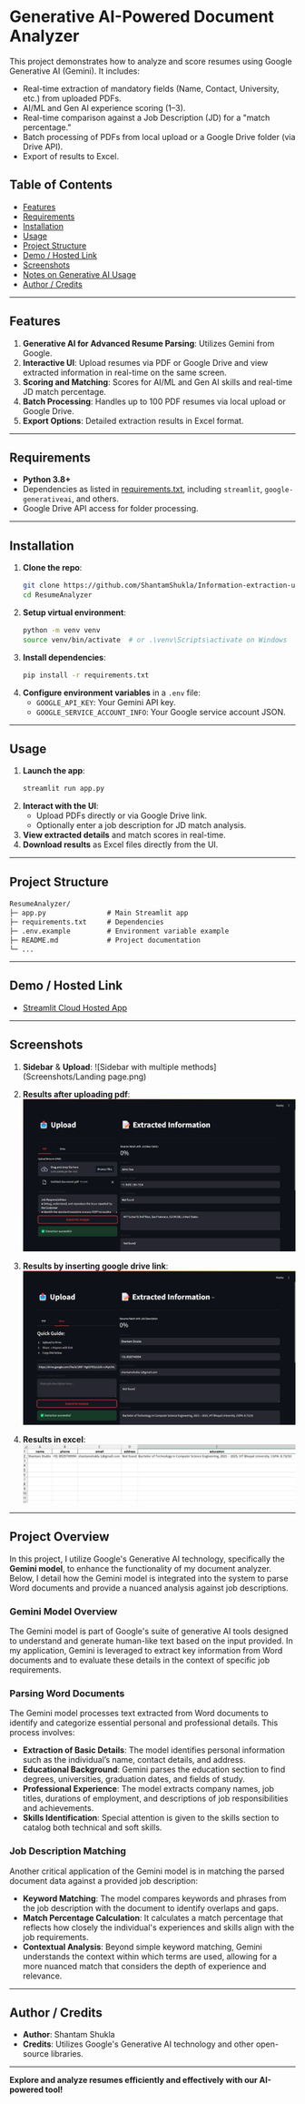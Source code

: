 # Generative AI-Powered Document Analyzer

This project demonstrates how to analyze and score resumes using Google Generative AI (Gemini). It includes:
- Real-time extraction of mandatory fields (Name, Contact, University, etc.) from uploaded PDFs.
- AI/ML and Gen AI experience scoring (1–3).
- Real-time comparison against a Job Description (JD) for a "match percentage."
- Batch processing of PDFs from local upload or a Google Drive folder (via Drive API).
- Export of results to Excel.

## Table of Contents
- [Features](#features)
- [Requirements](#requirements)
- [Installation](#installation)
- [Usage](#usage)
- [Project Structure](#project-structure)
- [Demo / Hosted Link](#demo--hosted-link)
- [Screenshots](#screenshots)
- [Notes on Generative AI Usage](#notes-on-generative-ai-usage)
- [Author / Credits](#author--credits)

---

## Features
1. **Generative AI for Advanced Resume Parsing**: Utilizes Gemini from Google.
2. **Interactive UI**: Upload resumes via PDF or Google Drive and view extracted information in real-time on the same screen.
3. **Scoring and Matching**: Scores for AI/ML and Gen AI skills and real-time JD match percentage.
4. **Batch Processing**: Handles up to 100 PDF resumes via local upload or Google Drive.
5. **Export Options**: Detailed extraction results in Excel format.

---

## Requirements
- **Python 3.8+**
- Dependencies as listed in [requirements.txt](requirements.txt), including `streamlit`, `google-generativeai`, and others.
- Google Drive API access for folder processing.

---

## Installation

1. **Clone the repo**:
   ```bash
   git clone https://github.com/ShantamShukla/Information-extraction-using-Gen-AI
   cd ResumeAnalyzer
   ```
2. **Setup virtual environment**:
   ```bash
   python -m venv venv
   source venv/bin/activate  # or .\venv\Scripts\activate on Windows
   ```
3. **Install dependencies**:
   ```bash
   pip install -r requirements.txt
   ```
4. **Configure environment variables** in a `.env` file:
   - `GOOGLE_API_KEY`: Your Gemini API key.
   - `GOOGLE_SERVICE_ACCOUNT_INFO`: Your Google service account JSON.

---

## Usage

1. **Launch the app**:
   ```bash
   streamlit run app.py
   ```
2. **Interact with the UI**:
   - Upload PDFs directly or via Google Drive link.
   - Optionally enter a job description for JD match analysis.
3. **View extracted details** and match scores in real-time.
4. **Download results** as Excel files directly from the UI.

---

## Project Structure
```
ResumeAnalyzer/
├─ app.py               # Main Streamlit app
├─ requirements.txt     # Dependencies
├─ .env.example         # Environment variable example
├─ README.md            # Project documentation
└─ ...
```

---

## Demo / Hosted Link
- [Streamlit Cloud Hosted App](https://gen-ai-resume-analyz.streamlit.app/)

---

## Screenshots
1. **Sidebar** & **Upload**:
   ![Sidebar with multiple methods](Screenshots/Landing page.png)

2. **Results after uploading pdf**:
   ![Processing fetched pdf from google drive](Screenshots/Uploading.png)

3. **Results by inserting google drive link**:
   ![Showing results on UI](Screenshots/result.png)

4. **Results in excel**:
   ![Excel results preview](Screenshots/excel.png)


---

## Project Overview

In this project, I utilize Google's Generative AI technology, specifically the **Gemini model**, to enhance the functionality of my document analyzer. Below, I detail how the Gemini model is integrated into the system to parse Word documents and provide a nuanced analysis against job descriptions.

### Gemini Model Overview

The Gemini model is part of Google's suite of generative AI tools designed to understand and generate human-like text based on the input provided. In my application, Gemini is leveraged to extract key information from Word documents and to evaluate these details in the context of specific job requirements.

### Parsing Word Documents

The Gemini model processes text extracted from Word documents to identify and categorize essential personal and professional details. This process involves:

- **Extraction of Basic Details**: The model identifies personal information such as the individual’s name, contact details, and address.
- **Educational Background**: Gemini parses the education section to find degrees, universities, graduation dates, and fields of study.
- **Professional Experience**: The model extracts company names, job titles, durations of employment, and descriptions of job responsibilities and achievements.
- **Skills Identification**: Special attention is given to the skills section to catalog both technical and soft skills.

### Job Description Matching

Another critical application of the Gemini model is in matching the parsed document data against a provided job description:

- **Keyword Matching**: The model compares keywords and phrases from the job description with the document to identify overlaps and gaps.
- **Match Percentage Calculation**: It calculates a match percentage that reflects how closely the individual's experiences and skills align with the job requirements.
- **Contextual Analysis**: Beyond simple keyword matching, Gemini understands the context within which terms are used, allowing for a more nuanced match that considers the depth of experience and relevance.

---

## Author / Credits
- **Author**: Shantam Shukla
- **Credits**: Utilizes Google's Generative AI technology and other open-source libraries.

---

**Explore and analyze resumes efficiently and effectively with our AI-powered tool!**